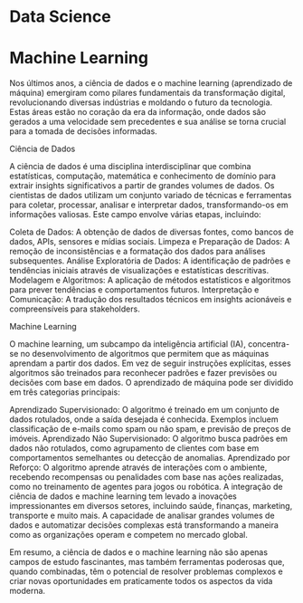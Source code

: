 ﻿# Data Science 
# Machine Learning

Nos últimos anos, a ciência de dados e o machine learning (aprendizado de máquina) emergiram como pilares fundamentais da transformação digital, revolucionando diversas indústrias e moldando o futuro da tecnologia. Estas áreas estão no coração da era da informação, onde dados são gerados a uma velocidade sem precedentes e sua análise se torna crucial para a tomada de decisões informadas.

Ciência de Dados

A ciência de dados é uma disciplina interdisciplinar que combina estatísticas, computação, matemática e conhecimento de domínio para extrair insights significativos a partir de grandes volumes de dados. Os cientistas de dados utilizam um conjunto variado de técnicas e ferramentas para coletar, processar, analisar e interpretar dados, transformando-os em informações valiosas. Este campo envolve várias etapas, incluindo:

Coleta de Dados: A obtenção de dados de diversas fontes, como bancos de dados, APIs, sensores e mídias sociais.
Limpeza e Preparação de Dados: A remoção de inconsistências e a formatação dos dados para análises subsequentes.
Análise Exploratória de Dados: A identificação de padrões e tendências iniciais através de visualizações e estatísticas descritivas.
Modelagem e Algoritmos: A aplicação de métodos estatísticos e algoritmos para prever tendências e comportamentos futuros.
Interpretação e Comunicação: A tradução dos resultados técnicos em insights acionáveis e compreensíveis para stakeholders.

Machine Learning

O machine learning, um subcampo da inteligência artificial (IA), concentra-se no desenvolvimento de algoritmos que permitem que as máquinas aprendam a partir dos dados. Em vez de seguir instruções explícitas, esses algoritmos são treinados para reconhecer padrões e fazer previsões ou decisões com base em dados. O aprendizado de máquina pode ser dividido em três categorias principais:

Aprendizado Supervisionado: O algoritmo é treinado em um conjunto de dados rotulados, onde a saída desejada é conhecida. Exemplos incluem classificação de e-mails como spam ou não spam, e previsão de preços de imóveis.
Aprendizado Não Supervisionado: O algoritmo busca padrões em dados não rotulados, como agrupamento de clientes com base em comportamentos semelhantes ou detecção de anomalias.
Aprendizado por Reforço: O algoritmo aprende através de interações com o ambiente, recebendo recompensas ou penalidades com base nas ações realizadas, como no treinamento de agentes para jogos ou robótica.
A integração de ciência de dados e machine learning tem levado a inovações impressionantes em diversos setores, incluindo saúde, finanças, marketing, transporte e muito mais. A capacidade de analisar grandes volumes de dados e automatizar decisões complexas está transformando a maneira como as organizações operam e competem no mercado global.

Em resumo, a ciência de dados e o machine learning não são apenas campos de estudo fascinantes, mas também ferramentas poderosas que, quando combinadas, têm o potencial de resolver problemas complexos e criar novas oportunidades em praticamente todos os aspectos da vida moderna.

